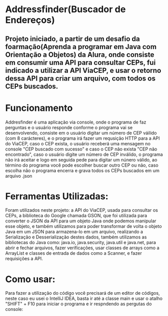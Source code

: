 <h1>Addressfinder(Buscador de Endereços)</h1>
<h2>Projeto iniciado, a partir de um desafio da foarmação(Aprenda a programar em Java com Orientação a Objetos) da Alura, onde consiste em consumir uma API para consultar CEPs,
fui indicado a utilizar a API ViaCEP, e usar o retorno dessa API para criar um arquivo, com todos os CEPs buscados.</h2>
<h1>Funcionamento</h1>
<p>Addresfinder é uma aplicação via console, onde o programa de faz perguntas e o usuário responde conforme o programa vai se desenvolvendo, consiste em o usuário digitar um número
de CEP váilido (com 8 carácteres), e o programa irá fazer um requsição HTTP para a API do ViaCEP, caso o CEP exista, o usuário receberá uma mensagem no console "CEP buscado com sucesso"
e caso o CEP não exista "CEP não encontrado", caso o usuário digite um número de CEP inválido, o programa não irá aceitar e logo em seguida pede para digitar um núnero válido, ao término
do programa você pode escolher buscar outro CEP ou não, caso escolha não o programa encerra e grava todos os CEPs buscados em um arquivo .json</p>
<h1>Ferramentas Utilizadas:</h1>
<P>Foram utilizados neste projeto: a API do ViaCEP, usada para consultar os CEPs, a biblioteca do Google chamada GSON, que foi utilizada para converter o JSON da API para um objeto Java
onde podemos manipular esse objeto, e também utilizamos para poder transformar de volta o objeto Java em um JSON para armazena-lo em um arquivo, realizando a Serialização e Desserialização
destes dados, também utilizamos as bibliotecas do Java como: java.io, java.security, java.util e java.net, para abrir e fechar arquivos, fazer verificações, usar classes de arrays como
a ArrayList e classes de entrada de dados como a Scanner, e fazer requisições a API.</P>
<h1>Como usar:</h1>
<p>Para fazer a utilização do código você precisará de um editor de códigos, neste caso eu usei o IntelliJ IDEA, basta ir até a classe main e usar o atalho "SHIFT" + F10 para iniciar o 
programa e ir respndendo as pergutas do console:</p>


